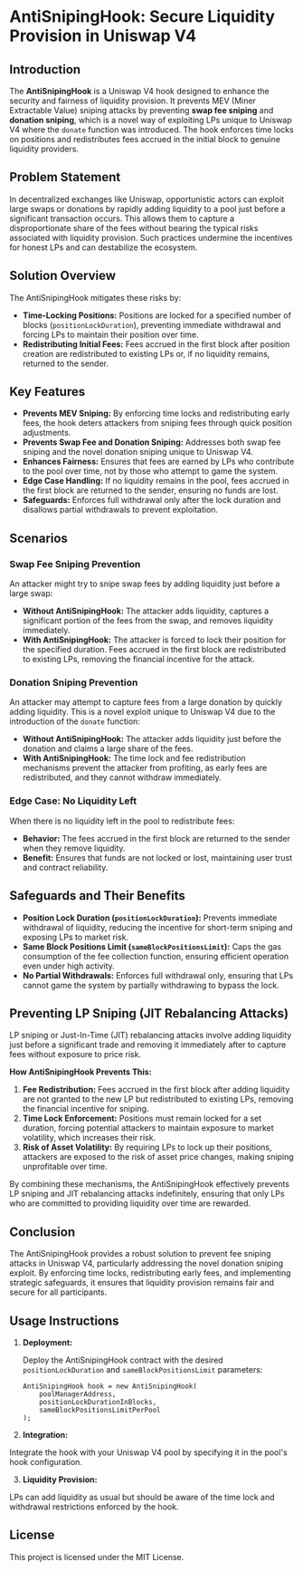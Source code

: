 # AntiSnipingHook: Secure Liquidity Provision in Uniswap V4

## Introduction

The **AntiSnipingHook** is a Uniswap V4 hook designed to enhance the security and fairness of liquidity provision. It prevents MEV (Miner Extractable Value) sniping attacks by preventing **swap fee sniping** and **donation sniping**, which is a novel way of exploiting LPs unique to Uniswap V4 where the `donate` function was introduced. The hook enforces time locks on positions and redistributes fees accrued in the initial block to genuine liquidity providers.

## Problem Statement

In decentralized exchanges like Uniswap, opportunistic actors can exploit large swaps or donations by rapidly adding liquidity to a pool just before a significant transaction occurs. This allows them to capture a disproportionate share of the fees without bearing the typical risks associated with liquidity provision. Such practices undermine the incentives for honest LPs and can destabilize the ecosystem.

## Solution Overview

The AntiSnipingHook mitigates these risks by:

- **Time-Locking Positions:** Positions are locked for a specified number of blocks (`positionLockDuration`), preventing immediate withdrawal and forcing LPs to maintain their position over time.
- **Redistributing Initial Fees:** Fees accrued in the first block after position creation are redistributed to existing LPs or, if no liquidity remains, returned to the sender.

## Key Features

- **Prevents MEV Sniping:** By enforcing time locks and redistributing early fees, the hook deters attackers from sniping fees through quick position adjustments.
- **Prevents Swap Fee and Donation Sniping:** Addresses both swap fee sniping and the novel donation sniping unique to Uniswap V4.
- **Enhances Fairness:** Ensures that fees are earned by LPs who contribute to the pool over time, not by those who attempt to game the system.
- **Edge Case Handling:** If no liquidity remains in the pool, fees accrued in the first block are returned to the sender, ensuring no funds are lost.
- **Safeguards:** Enforces full withdrawal only after the lock duration and disallows partial withdrawals to prevent exploitation.

## Scenarios

### Swap Fee Sniping Prevention

An attacker might try to snipe swap fees by adding liquidity just before a large swap:

- **Without AntiSnipingHook:** The attacker adds liquidity, captures a significant portion of the fees from the swap, and removes liquidity immediately.
- **With AntiSnipingHook:** The attacker is forced to lock their position for the specified duration. Fees accrued in the first block are redistributed to existing LPs, removing the financial incentive for the attack.

### Donation Sniping Prevention

An attacker may attempt to capture fees from a large donation by quickly adding liquidity. This is a novel exploit unique to Uniswap V4 due to the introduction of the `donate` function:

- **Without AntiSnipingHook:** The attacker adds liquidity just before the donation and claims a large share of the fees.
- **With AntiSnipingHook:** The time lock and fee redistribution mechanisms prevent the attacker from profiting, as early fees are redistributed, and they cannot withdraw immediately.

### Edge Case: No Liquidity Left

When there is no liquidity left in the pool to redistribute fees:

- **Behavior:** The fees accrued in the first block are returned to the sender when they remove liquidity.
- **Benefit:** Ensures that funds are not locked or lost, maintaining user trust and contract reliability.

## Safeguards and Their Benefits

- **Position Lock Duration (`positionLockDuration`):** Prevents immediate withdrawal of liquidity, reducing the incentive for short-term sniping and exposing LPs to market risk.
- **Same Block Positions Limit (`sameBlockPositionsLimit`):** Caps the gas consumption of the fee collection function, ensuring efficient operation even under high activity.
- **No Partial Withdrawals:** Enforces full withdrawal only, ensuring that LPs cannot game the system by partially withdrawing to bypass the lock.

## Preventing LP Sniping (JIT Rebalancing Attacks)

LP sniping or Just-In-Time (JIT) rebalancing attacks involve adding liquidity just before a significant trade and removing it immediately after to capture fees without exposure to price risk.

**How AntiSnipingHook Prevents This:**

1. **Fee Redistribution:** Fees accrued in the first block after adding liquidity are not granted to the new LP but redistributed to existing LPs, removing the financial incentive for sniping.
2. **Time Lock Enforcement:** Positions must remain locked for a set duration, forcing potential attackers to maintain exposure to market volatility, which increases their risk.
3. **Risk of Asset Volatility:** By requiring LPs to lock up their positions, attackers are exposed to the risk of asset price changes, making sniping unprofitable over time.

By combining these mechanisms, the AntiSnipingHook effectively prevents LP sniping and JIT rebalancing attacks indefinitely, ensuring that only LPs who are committed to providing liquidity over time are rewarded.

## Conclusion

The AntiSnipingHook provides a robust solution to prevent fee sniping attacks in Uniswap V4, particularly addressing the novel donation sniping exploit. By enforcing time locks, redistributing early fees, and implementing strategic safeguards, it ensures that liquidity provision remains fair and secure for all participants.

## Usage Instructions

1. **Deployment:**

   Deploy the AntiSnipingHook contract with the desired `positionLockDuration` and `sameBlockPositionsLimit` parameters:

   ```solidity
   AntiSnipingHook hook = new AntiSnipingHook(
       poolManagerAddress,
       positionLockDurationInBlocks,
       sameBlockPositionsLimitPerPool
   );
   ```

2. **Integration:**

Integrate the hook with your Uniswap V4 pool by specifying it in the pool's hook configuration.

3. **Liquidity Provision:**

LPs can add liquidity as usual but should be aware of the time lock and withdrawal restrictions enforced by the hook.

## License

This project is licensed under the MIT License.
